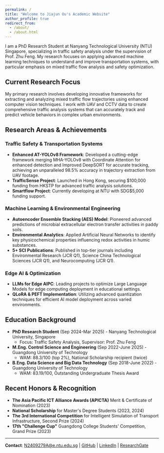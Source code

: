 ```yaml
---
permalink: /
title: "Welcome to Jiajun Ou's Academic Website"
author_profile: true
redirect_from:
  - /about/
  - /about.html
---
```


I am a PhD Research Student at Nanyang Technological University (NTU) Singapore, specializing in traffic safety analysis under the supervision of Prof. Zhu Feng. My research focuses on applying advanced machine learning techniques to understand and improve transportation systems, with particular emphasis on mixed traffic flow analysis and safety optimization.

## Current Research Focus

My primary research involves developing innovative frameworks for extracting and analyzing mixed traffic flow trajectories using enhanced computer vision techniques. I work with UAV and CCTV data to create comprehensive traffic analysis systems that can accurately track and predict vehicle behaviors in complex urban environments.

## Research Areas & Achievements

### Traffic Safety & Transportation Systems
- **Enhanced AT-YOLOv8 Framework**: Developed a cutting-edge framework merging MHA-YOLOv8 with Coordinate Attention for enhanced detection and Improved DeepSORT for accurate tracking, achieving an unparalleled 98.5% accuracy in trajectory extraction from UAV footage.
- **TrafficSense Project**: Launched in Hong Kong, securing $100,000 funding from HKSTP for advanced traffic analysis solutions.
- **Smartflow Project**: Currently developing at NTU with SDG$5,000 funding support.

### Machine Learning & Environmental Engineering
- **Autoencoder Ensemble Stacking (AES) Model**: Pioneered advanced predictions of microbial extracellular electron transfer activities in paddy soils.
- **Environmental Analytics**: Applied Artificial Neural Networks to identify key physicochemical properties influencing redox activities in humic substances.
- **5+ SCI Publications**: Published in top-tier journals including Environmental Research (JCR Q1), Science China Technological Sciences (JCR Q1), and Neurocomputing (JCR Q1).

### Edge AI & Optimization
- **LLMs for Edge AIPC**: Leading projects to optimize Large Language Models for edge computing deployment in educational settings.
- **QLoRA & PEFT Implementation**: Utilizing advanced quantization techniques for efficient AI model deployment across varied environments.

## Education Background

- **PhD Research Student** (Sep 2024-Mar 2025) - Nanyang Technological University, Singapore
  - Focus: Traffic Safety Analysis, Supervisor: Prof. Zhu Feng
- **M.Eng. Control Science and Engineering** (Sep 2022-June 2025) - Guangdong University of Technology
  - WAM: 88.3/100 (top 2%), National Scholarship recipient (twice)
- **B.Eng. Data Science and Big Data Technology** (Sep 2018-June 2022) - Guangdong University of Technology
  - WAM: 83.19/100, Outstanding Undergraduate Thesis Award

## Recent Honors & Recognition

- **The Asia Pacific ICT Alliance Awards (APICTA)** Merit & Certificate of Nomination (2023)
- **National Scholarship** for Master's Degree Students (2023, 2024)
- **The 3rd International Competition** for Intelligent Simulation of Transport Infrastructure, Second Prize (2024)
- **17th "Challenge Cup"** Guangdong College Students' Competition, Grand Prize (2023)

---

**Contact**: N2409279A@e.ntu.edu.sg | [GitHub](https://github.com/Kingsely-o) | [LinkedIn](#) | [ResearchGate](#)

